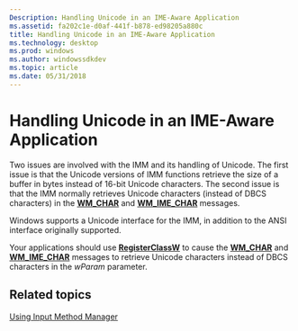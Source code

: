 ```yaml
---
Description: Handling Unicode in an IME-Aware Application
ms.assetid: fa202c1e-d0af-441f-b878-ed98205a880c
title: Handling Unicode in an IME-Aware Application
ms.technology: desktop
ms.prod: windows
ms.author: windowssdkdev
ms.topic: article
ms.date: 05/31/2018
---
```


# Handling Unicode in an IME-Aware Application

Two issues are involved with the IMM and its handling of Unicode. The first issue is that the Unicode versions of IMM functions retrieve the size of a buffer in bytes instead of 16-bit Unicode characters. The second issue is that the IMM normally retrieves Unicode characters (instead of DBCS characters) in the [**WM\_CHAR**](https://msdn.microsoft.com/library/ms646276(v=VS.85).aspx) and [**WM\_IME\_CHAR**](wm-ime-char.md) messages.

Windows supports a Unicode interface for the IMM, in addition to the ANSI interface originally supported.

Your applications should use [**RegisterClassW**](https://msdn.microsoft.com/library/ms633586(v=VS.85).aspx) to cause the [**WM\_CHAR**](https://msdn.microsoft.com/library/ms646276(v=VS.85).aspx) and [**WM\_IME\_CHAR**](wm-ime-char.md) messages to retrieve Unicode characters instead of DBCS characters in the *wParam* parameter.

## Related topics

<dl> <dt>

[Using Input Method Manager](using-input-method-manager.md)
</dt> </dl>

 

 



